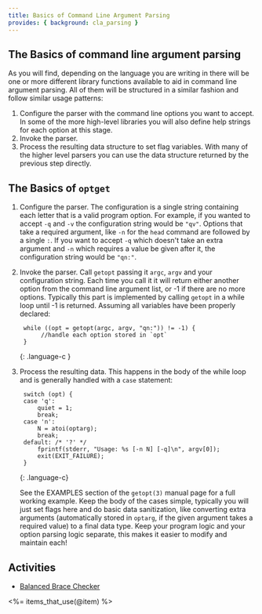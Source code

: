 ```yaml
---
title: Basics of Command Line Argument Parsing
provides: { background: cla_parsing }
---
```


## The Basics of command line argument parsing

As you will find, depending on the language you are writing in there
will be one or more different library functions available to aid in
command line argument parsing. All of them will be structured in a
similar fashion and follow similar usage patterns:

1. Configure the parser with the command line options you want to
   accept. In some of the more high-level libraries you will also
   define help strings for each option at this stage.
2. Invoke the parser.
3. Process the resulting data structure to set flag variables. With
   many of the higher level parsers you can use the data structure
   returned by the previous step directly.

## The Basics of `optget`

1. Configure the parser.  The configuration is a single string
   containing each letter that is a valid program option. For example,
   if you wanted to accept `-q` and `-v` the configuration string
   would be `"qv"`. Options that take a required argument, like `-n`
   for the `head` command are followed by a single `:`. If you want to
   accept `-q` which doesn't take an extra argument and `-n` which
   requires a value be given after it, the configuration string would
   be `"qn:"`.
2. Invoke the parser.  Call `getopt` passing it `argc`, `argv` and
   your configuration string.  Each time you call it it will return
   either another option from the command line argument list, or -1 if
   there are no more options.  Typically this part is implemented by
   calling `getopt` in a while loop until -1 is returned. Assuming all
   variables have been properly declared:


        while ((opt = getopt(argc, argv, "qn:")) != -1) {
             //handle each option stored in `opt`
        }
    {: .language-c }

3. Process the resulting data.  This happens in the body of the while
   loop and is generally handled with a `case` statement:

        switch (opt) {
        case 'q':
            quiet = 1;
            break;
        case 'n':
            N = atoi(optarg);
            break;
        default: /* '?' */
            fprintf(stderr, "Usage: %s [-n N] [-q]\n", argv[0]);
            exit(EXIT_FAILURE);
        }
   {: .language-c}

   See the EXAMPLES section of the `getopt(3)` manual page for a full
   working example.  Keep the body of the cases simple, typically you
   will just set flags here and do basic data sanitization, like
   converting extra arguments (automatically stored in `optarg`, if
   the given argument takes a required value) to a final data
   type. Keep your program logic and your option parsing logic
   separate, this makes it easier to modify and maintain each!

## Activities
- [Balanced Brace Checker](/activities/balanced_cli_options/index.html)

<%= items_that_use(@item) %>
